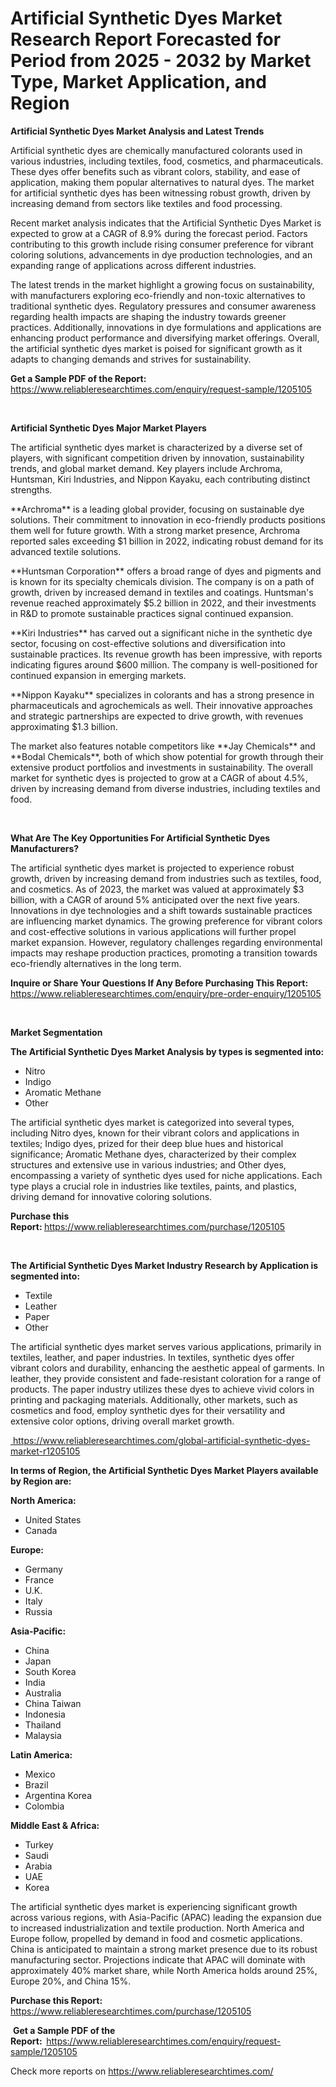 <p><h1>Artificial Synthetic Dyes Market Research Report Forecasted for Period from 2025 -  2032 by Market Type, Market Application, and Region</h1></p><p><strong>Artificial Synthetic Dyes Market Analysis and Latest Trends</strong></p>
<p><p>Artificial synthetic dyes are chemically manufactured colorants used in various industries, including textiles, food, cosmetics, and pharmaceuticals. These dyes offer benefits such as vibrant colors, stability, and ease of application, making them popular alternatives to natural dyes. The market for artificial synthetic dyes has been witnessing robust growth, driven by increasing demand from sectors like textiles and food processing.</p><p>Recent market analysis indicates that the Artificial Synthetic Dyes Market is expected to grow at a CAGR of 8.9% during the forecast period. Factors contributing to this growth include rising consumer preference for vibrant coloring solutions, advancements in dye production technologies, and an expanding range of applications across different industries.</p><p>The latest trends in the market highlight a growing focus on sustainability, with manufacturers exploring eco-friendly and non-toxic alternatives to traditional synthetic dyes. Regulatory pressures and consumer awareness regarding health impacts are shaping the industry towards greener practices. Additionally, innovations in dye formulations and applications are enhancing product performance and diversifying market offerings. Overall, the artificial synthetic dyes market is poised for significant growth as it adapts to changing demands and strives for sustainability.</p></p>
<p><strong>Get a Sample PDF of the Report:&nbsp;</strong> <a href="https://www.reliableresearchtimes.com/enquiry/request-sample/1205105?utm_campaign=2193&utm_medium=2&utm_source=Github&utm_content=ia&utm_term=03042025&utm_id=artificial-synthetic-dyes">https://www.reliableresearchtimes.com/enquiry/request-sample/1205105</a></p>
<p>&nbsp;</p>
<p><strong>Artificial Synthetic Dyes Major Market Players</strong></p>
<p><p>The artificial synthetic dyes market is characterized by a diverse set of players, with significant competition driven by innovation, sustainability trends, and global market demand. Key players include Archroma, Huntsman, Kiri Industries, and Nippon Kayaku, each contributing distinct strengths.</p><p>**Archroma** is a leading global provider, focusing on sustainable dye solutions. Their commitment to innovation in eco-friendly products positions them well for future growth. With a strong market presence, Archroma reported sales exceeding $1 billion in 2022, indicating robust demand for its advanced textile solutions.</p><p>**Huntsman Corporation** offers a broad range of dyes and pigments and is known for its specialty chemicals division. The company is on a path of growth, driven by increased demand in textiles and coatings. Huntsman's revenue reached approximately $5.2 billion in 2022, and their investments in R&D to promote sustainable practices signal continued expansion.</p><p>**Kiri Industries** has carved out a significant niche in the synthetic dye sector, focusing on cost-effective solutions and diversification into sustainable practices. Its revenue growth has been impressive, with reports indicating figures around $600 million. The company is well-positioned for continued expansion in emerging markets.</p><p>**Nippon Kayaku** specializes in colorants and has a strong presence in pharmaceuticals and agrochemicals as well. Their innovative approaches and strategic partnerships are expected to drive growth, with revenues approximating $1.3 billion.</p><p>The market also features notable competitors like **Jay Chemicals** and **Bodal Chemicals**, both of which show potential for growth through their extensive product portfolios and investments in sustainability. The overall market for synthetic dyes is projected to grow at a CAGR of about 4.5%, driven by increasing demand from diverse industries, including textiles and food.</p></p>
<p>&nbsp;</p>
<p><strong>What Are The Key Opportunities For Artificial Synthetic Dyes Manufacturers?</strong></p>
<p><p>The artificial synthetic dyes market is projected to experience robust growth, driven by increasing demand from industries such as textiles, food, and cosmetics. As of 2023, the market was valued at approximately $3 billion, with a CAGR of around 5% anticipated over the next five years. Innovations in dye technologies and a shift towards sustainable practices are influencing market dynamics. The growing preference for vibrant colors and cost-effective solutions in various applications will further propel market expansion. However, regulatory challenges regarding environmental impacts may reshape production practices, promoting a transition towards eco-friendly alternatives in the long term.</p></p>
<p><strong>Inquire or Share Your Questions If Any Before Purchasing This Report:</strong> <a href="https://www.reliableresearchtimes.com/enquiry/pre-order-enquiry/1205105?utm_campaign=2193&utm_medium=2&utm_source=Github&utm_content=ia&utm_term=03042025&utm_id=artificial-synthetic-dyes">https://www.reliableresearchtimes.com/enquiry/pre-order-enquiry/1205105</a></p>
<p>&nbsp;</p>
<p><strong>Market Segmentation</strong></p>
<p><strong>The Artificial Synthetic Dyes Market Analysis by types is segmented into:</strong></p>
<p><ul><li>Nitro</li><li>Indigo</li><li>Aromatic Methane</li><li>Other</li></ul></p>
<p><p>The artificial synthetic dyes market is categorized into several types, including Nitro dyes, known for their vibrant colors and applications in textiles; Indigo dyes, prized for their deep blue hues and historical significance; Aromatic Methane dyes, characterized by their complex structures and extensive use in various industries; and Other dyes, encompassing a variety of synthetic dyes used for niche applications. Each type plays a crucial role in industries like textiles, paints, and plastics, driving demand for innovative coloring solutions.</p></p>
<p><strong>Purchase this Report:&nbsp;</strong><a href="https://www.reliableresearchtimes.com/purchase/1205105?utm_campaign=2193&utm_medium=2&utm_source=Github&utm_content=ia&utm_term=03042025&utm_id=artificial-synthetic-dyes">https://www.reliableresearchtimes.com/purchase/1205105</a></p>
<p>&nbsp;</p>
<p><strong>The Artificial Synthetic Dyes Market Industry Research by Application is segmented into:</strong></p>
<p><ul><li>Textile</li><li>Leather</li><li>Paper</li><li>Other</li></ul></p>
<p><p>The artificial synthetic dyes market serves various applications, primarily in textiles, leather, and paper industries. In textiles, synthetic dyes offer vibrant colors and durability, enhancing the aesthetic appeal of garments. In leather, they provide consistent and fade-resistant coloration for a range of products. The paper industry utilizes these dyes to achieve vivid colors in printing and packaging materials. Additionally, other markets, such as cosmetics and food, employ synthetic dyes for their versatility and extensive color options, driving overall market growth.</p></p>
<p><a href="https://www.reliableresearchtimes.com/global-artificial-synthetic-dyes-market-r1205105?utm_campaign=2193&utm_medium=2&utm_source=Github&utm_content=ia&utm_term=03042025&utm_id=artificial-synthetic-dyes">&nbsp;https://www.reliableresearchtimes.com/global-artificial-synthetic-dyes-market-r1205105</a></p>
<p><strong>In terms of Region, the Artificial Synthetic Dyes Market Players available by Region are:</strong></p>
<p>
    <p> <strong> North America: </strong>
        <ul>
            <li>United States</li>
            <li>Canada</li>
        </ul>
        </p> 
    <p> <strong> Europe: </strong>
        <ul>
            <li>Germany</li>
            <li>France</li>
            <li>U.K.</li>
            <li>Italy</li>
            <li>Russia</li>
        </ul>
        </p> 
    <p> <strong> Asia-Pacific: </strong>
        <ul>
            <li>China</li>
            <li>Japan</li>
            <li>South Korea</li>
            <li>India</li>
            <li>Australia</li>
            <li>China Taiwan</li>
            <li>Indonesia</li>
            <li>Thailand</li>
            <li>Malaysia</li>
        </ul>
        </p> 
    <p> <strong> Latin America: </strong>
        <ul>
            <li>Mexico</li>
            <li>Brazil</li>
            <li>Argentina Korea</li>
            <li>Colombia</li>
        </ul>
        </p> 
    <p> <strong> Middle East & Africa: </strong>
        <ul>
            <li>Turkey</li>
            <li>Saudi</li>
            <li>Arabia</li>
            <li>UAE</li>
            <li>Korea</li>
        </ul>
    </p>
    </p>
<p><p>The artificial synthetic dyes market is experiencing significant growth across various regions, with Asia-Pacific (APAC) leading the expansion due to increased industrialization and textile production. North America and Europe follow, propelled by demand in food and cosmetic applications. China is anticipated to maintain a strong market presence due to its robust manufacturing sector. Projections indicate that APAC will dominate with approximately 40% market share, while North America holds around 25%, Europe 20%, and China 15%.</p></p>
<p><strong>Purchase this Report: </strong><a href="https://www.reliableresearchtimes.com/purchase/1205105?utm_campaign=2193&utm_medium=2&utm_source=Github&utm_content=ia&utm_term=03042025&utm_id=artificial-synthetic-dyes">https://www.reliableresearchtimes.com/purchase/1205105</a></p>
<p>&nbsp;<strong>Get a Sample PDF of the Report:&nbsp;&nbsp;</strong><a href="https://www.reliableresearchtimes.com/enquiry/request-sample/1205105?utm_campaign=2193&utm_medium=2&utm_source=Github&utm_content=ia&utm_term=03042025&utm_id=artificial-synthetic-dyes">https://www.reliableresearchtimes.com/enquiry/request-sample/1205105</a></p>
<p><strong></strong></p>
<p>Check more reports on <a href="https://www.reliableresearchtimes.com/?utm_campaign=2193&utm_medium=2&utm_source=Github&utm_content=ia&utm_term=03042025&utm_id=artificial-synthetic-dyes">https://www.reliableresearchtimes.com/</a></p>